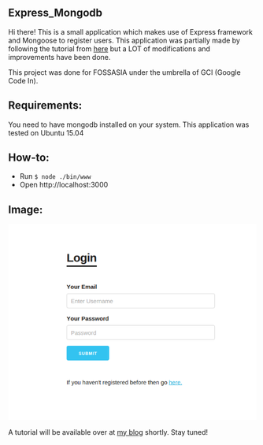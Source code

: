 Express_Mongodb
---------------

Hi there! This is a small application which makes use of Express framework and Mongoose to register users. This application was partially made by following the tutorial from [here](http://mherman.org/blog/2015/01/31/local-authentication-with-passport-and-express-4/) but a LOT of modifications and improvements have been done.

This project was done for FOSSASIA under the umbrella of GCI (Google Code In).

Requirements:
--------------

You need to have mongodb installed on your system. This application was tested on Ubuntu 15.04

How-to:
-------

- Run `$ node ./bin/www`
- Open http://localhost:3000

Image:
------

![Image](public/images/login.png)

A tutorial will be available over at [my blog](http://yasoob.me/gci) shortly. Stay tuned!
